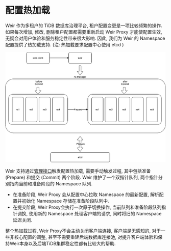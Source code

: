 # 配置热加载

Weir 作为多租户的 TiDB 数据库治理平台, 租户配置变更是一项比较频繁的操作. 如果每次增加, 修改, 删除租户配置都需要重新启动 Weir Proxy 才能使配置生效, 无疑会对用户体验和服务稳定性带来很大影响. 因此, 我们为 Weir 的 Namespace 配置提供了热加载支持. (注: 热加载要求配置中心使用 etcd )

<img src="assets/reload.png" style="zoom:60%;" />

Weir 支持通过[管理接口](docs/cn/RESTful_api.md)触发配置热加载, 需要手动触发过程, 其中包括准备 (Prepare) 和提交 (Commit) 两个阶段. Weir 维护了一个双指针队列, 两个指针分别指向当前和准备阶段的 Namespace 队列.
- 在准备阶段, Weir Proxy 会从配置中心拉取 Namespace 的最新配置, 解析配置并初始化 Namespace 存储在准备阶段队列中. 
- 在提交阶段, Weir Proxy会执行一次原子切换操作, 当前队列和准备阶段队列指针调换, 使用新的 Namespace 处理客户端的请求, 同时将旧的 Namespace 延迟关闭.

整个热加载过程, Weir Proxy不会主动关闭客户端连接, 客户端是无感知的, 对于一些非核心配置的调整, 甚至不需要重建后端数据库连接池, 对提升客户端体验和保持Weir本身以及后端TiDB集群稳定性都有比较大的帮助.
